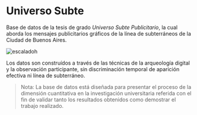 # Universo Subte
Base de datos de la tesis de grado _Universo Subte Publicitario_, la cual aborda los mensajes publicitarios gráficos de la línea de subterráneos de la Ciudad de Buenos Aires.

![escaladoh](https://user-images.githubusercontent.com/63526272/189772494-fd6dd6b1-dcbb-4b17-bd85-74184d56bac0.png)

Los datos son construídos a través de las técnicas de la arqueología digital y la observación participante, sin discriminación temporal de aparición efectiva ni línea de subterráneo.

> Nota: La base de datos está diseñada para presentar el proceso de la dimensión cuantitativa en la investigación universitaria referida con el fin de validar tanto los resultados obtenidos como demostrar el trabajo realizado.

